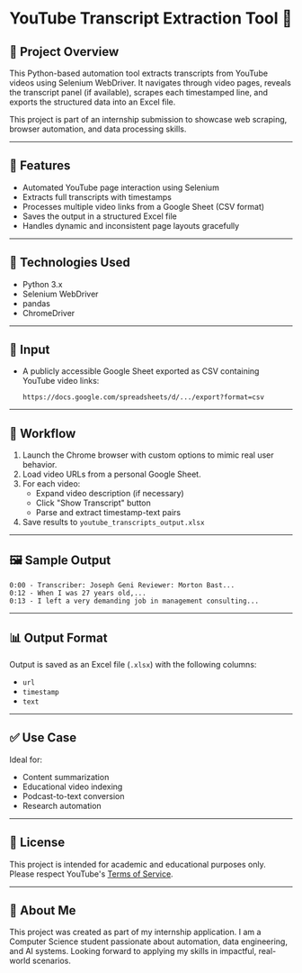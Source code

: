 # YouTube Transcript Extraction Tool 📝

## 📌 Project Overview
This Python-based automation tool extracts transcripts from YouTube videos using Selenium WebDriver. It navigates through video pages, reveals the transcript panel (if available), scrapes each timestamped line, and exports the structured data into an Excel file.

This project is part of an internship submission to showcase web scraping, browser automation, and data processing skills.

---

## 🚀 Features
- Automated YouTube page interaction using Selenium
- Extracts full transcripts with timestamps
- Processes multiple video links from a Google Sheet (CSV format)
- Saves the output in a structured Excel file
- Handles dynamic and inconsistent page layouts gracefully

---

## 🔧 Technologies Used
- Python 3.x
- Selenium WebDriver
- pandas
- ChromeDriver

---

## 📂 Input
- A publicly accessible Google Sheet exported as CSV containing YouTube video links:
  ```
  https://docs.google.com/spreadsheets/d/.../export?format=csv
  ```

---

## 🔄 Workflow
1. Launch the Chrome browser with custom options to mimic real user behavior.
2. Load video URLs from a personal Google Sheet.
3. For each video:
   - Expand video description (if necessary)
   - Click "Show Transcript" button
   - Parse and extract timestamp-text pairs
4. Save results to `youtube_transcripts_output.xlsx`

---

## 🖼 Sample Output
```
0:00 - Transcriber: Joseph Geni Reviewer: Morton Bast...
0:12 - When I was 27 years old,...
0:13 - I left a very demanding job in management consulting...
```

---

## 📊 Output Format
Output is saved as an Excel file (`.xlsx`) with the following columns:
- `url`
- `timestamp`
- `text`

---

## ✅ Use Case
Ideal for:
- Content summarization
- Educational video indexing
- Podcast-to-text conversion
- Research automation

---

## 📃 License
This project is intended for academic and educational purposes only. Please respect YouTube's [Terms of Service](https://www.youtube.com/t/terms).

---

## 🙋 About Me
This project was created as part of my internship application. I am a Computer Science student passionate about automation, data engineering, and AI systems. Looking forward to applying my skills in impactful, real-world scenarios.
